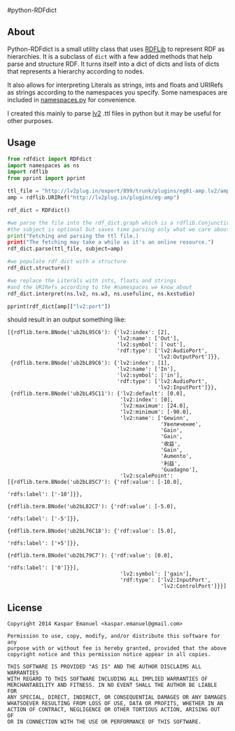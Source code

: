 #python-RDFdict
## About
Python-RDFdict is a small utility class that uses [RDFLib][1] to represent RDF as hierarchies. It is 
a subclass of `dict` with a few added methods that help parse and structure RDF. It turns 
itself into a dict of dicts and lists of dicts that represents a hierarchy according to nodes. 

It also allows for interpreting Literals as strings, ints and floats and URIRefs as strings according to the
namespaces you specify. Some namespaces are included in [namespaces.py](namespaces.py) for convenience.

I created this mainly to parse [lv2][2] .ttl files in python but it may be useful for other purposes.

[1]: http://librdf.org/
[2]: http://lv2plug.in/

## Usage
```python
from rdfdict import RDFdict
import namespaces as ns
import rdflib
from pprint import pprint

ttl_file = "http://lv2plug.in/export/899/trunk/plugins/eg01-amp.lv2/amp.ttl"
amp = rdflib.URIRef("http://lv2plug.in/plugins/eg-amp")

rdf_dict = RDFdict()

#we parse the file into the rdf_dict.graph which is a rdflib.ConjunctiveGraph
#the subject is optional but saves time parsing only what we care about
print("Fetching and parsing the ttl file.)
print("The fetching may take a while as it's an online resource.")
rdf_dict.parse(ttl_file, subject=amp)

#we populate rdf_dict with a structure
rdf_dict.structure()

#we replace the Literals with ints, floats and strings 
#and the URIRefs according to the #namespaces we know about
rdf_dict.interpret(ns.lv2, ns.w3, ns.usefulinc, ns.kxstudio)

pprint(rdf_dict[amp]["lv2:port"])
```

should result in an output something like:

```
[{rdflib.term.BNode('ub2bL95C6'): {'lv2:index': [2],
                                   'lv2:name': ['Out'],
                                   'lv2:symbol': ['out'],
                                   'rdf:type': ['lv2:AudioPort',
                                                'lv2:OutputPort']}},
 {rdflib.term.BNode('ub2bL89C6'): {'lv2:index': [1],
                                   'lv2:name': ['In'],
                                   'lv2:symbol': ['in'],
                                   'rdf:type': ['lv2:AudioPort',
                                                'lv2:InputPort']}},
 {rdflib.term.BNode('ub2bL45C11'): {'lv2:default': [0.0],
                                    'lv2:index': [0],
                                    'lv2:maximum': [24.0],
                                    'lv2:minimum': [-90.0],
                                    'lv2:name': ['Gewinn',
                                                 'Увеличение',
                                                 'Gain',
                                                 'Gain',
                                                 '收益',
                                                 'Gain',
                                                 'Aumento',
                                                 '利益',
                                                 'Guadagno'],
                                    'lv2:scalePoint': [{rdflib.term.BNode('ub2bL85C7'): {'rdf:value': [-10.0],
                                                                                         'rdfs:label': ['-10']}},
                                                       {rdflib.term.BNode('ub2bL82C7'): {'rdf:value': [-5.0],
                                                                                         'rdfs:label': ['-5']}},
                                                       {rdflib.term.BNode('ub2bL76C18'): {'rdf:value': [5.0],
                                                                                          'rdfs:label': ['+5']}},
                                                       {rdflib.term.BNode('ub2bL79C7'): {'rdf:value': [0.0],
                                                                                         'rdfs:label': ['0']}}],
                                    'lv2:symbol': ['gain'],
                                    'rdf:type': ['lv2:InputPort',
                                                 'lv2:ControlPort']}}]
```
## License

    Copyright 2014 Kaspar Emanuel <kaspar.emanuel@gmail.com> 
    
    Permission to use, copy, modify, and/or distribute this software for any
    purpose with or without fee is hereby granted, provided that the above
    copyright notice and this permission notice appear in all copies.
    
    THIS SOFTWARE IS PROVIDED "AS IS" AND THE AUTHOR DISCLAIMS ALL WARRANTIES
    WITH REGARD TO THIS SOFTWARE INCLUDING ALL IMPLIED WARRANTIES OF
    MERCHANTABILITY AND FITNESS. IN NO EVENT SHALL THE AUTHOR BE LIABLE FOR
    ANY SPECIAL, DIRECT, INDIRECT, OR CONSEQUENTIAL DAMAGES OR ANY DAMAGES
    WHATSOEVER RESULTING FROM LOSS OF USE, DATA OR PROFITS, WHETHER IN AN
    ACTION OF CONTRACT, NEGLIGENCE OR OTHER TORTIOUS ACTION, ARISING OUT OF
    OR IN CONNECTION WITH THE USE OR PERFORMANCE OF THIS SOFTWARE.


